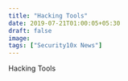 ```yaml
---
title: "Hacking Tools"
date: 2019-07-21T01:00:05+05:30
draft: false
image: 
tags: ["Security10x News"]
---
```


Hacking Tools
